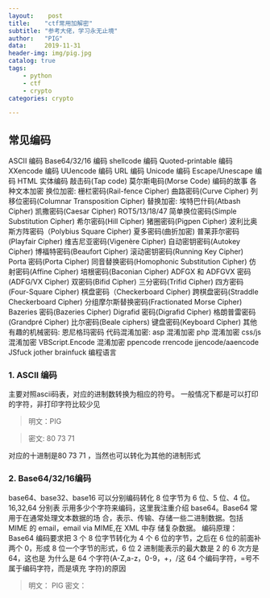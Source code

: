 ```yaml
---
layout:    post
title:    "ctf常用加解密"
subtitle: "参考大佬，学习永无止境"
author:   "PIG"
data:     2019-11-31
header-img: img/pig.jpg
catalog: true
tags:
    - python
    - ctf
    - crypto
categories: crypto

---
```


## 常见编码
ASCII 编码
Base64/32/16 编码
shellcode 编码
Quoted-printable 编码
XXencode 编码
UUencode 编码
URL 编码
Unicode 编码
Escape/Unescape 编码
HTML 实体编码
敲击码(Tap code)
莫尔斯电码(Morse Code)
编码的故事
各种文本加密
换位加密:
栅栏密码(Rail-fence Cipher)
曲路密码(Curve Cipher)
列移位密码(Columnar Transposition Cipher)
替换加密:
埃特巴什码(Atbash Cipher)
凯撒密码(Caesar Cipher)
ROT5/13/18/47
简单换位密码(Simple Substitution Cipher)
希尔密码(Hill Cipher)
猪圈密码(Pigpen Cipher)
波利比奥斯方阵密码（Polybius Square Cipher)
夏多密码(曲折加密)
普莱菲尔密码(Playfair Cipher)
维吉尼亚密码(Vigenère Cipher)
自动密钥密码(Autokey Cipher)
博福特密码(Beaufort Cipher)
滚动密钥密码(Running Key Cipher)
Porta 密码(Porta Cipher)
同音替换密码(Homophonic Substitution Cipher)
仿射密码(Affine Cipher)
培根密码(Baconian Cipher)
ADFGX 和 ADFGVX 密码(ADFG/VX Cipher)
双密码(Bifid Cipher)
三分密码(Trifid Cipher)
四方密码(Four-Square Cipher)
棋盘密码（Checkerboard Cipher)
跨棋盘密码(Straddle Checkerboard Cipher)
分组摩尔斯替换密码(Fractionated Morse Cipher)
Bazeries 密码(Bazeries Cipher)
Digrafid 密码(Digrafid Cipher)
格朗普雷密码(Grandpré Cipher)
比尔密码(Beale ciphers)
键盘密码(Keyboard Cipher)
其他有趣的机械密码:
恩尼格玛密码
代码混淆加密:
asp 混淆加密
php 混淆加密
css/js 混淆加密
VBScript.Encode 混淆加密
ppencode
rrencode
jjencode/aaencode
JSfuck
jother
brainfuck 编程语言

### 1. ASCII 编码
主要对照ascii码表，对应的进制数转换为相应的符号。
一般情况下都是可以打印的字符，非打印字符比较少见
> 明文：PIG

> 密文: 80 73 71

对应的十进制是80 73 71 ，当然也可以转化为其他的进制形式

### 2. Base64/32/16编码
base64、base32、base16 可以分别编码转化 8 位字节为 6 位、5 位、4 位。16,32,64 分别表
示用多少个字符来编码，这里我注重介绍 base64。Base64 常用于在通常处理文本数据的场
合，表示、传输、存储一些二进制数据。包括 MIME 的 email，email via MIME,在 XML 中存
储复杂数据。
编码原理：Base64 编码要求把 3 个 8 位字节转化为 4 个 6 位的字节，之后在 6 位的前面补
两个 0，形成 8 位一个字节的形式，6 位 2 进制能表示的最大数是 2 的 6 次方是 64，这也是
为什么是 64 个字符(A-Z,a-z，0-9，+，/这 64 个编码字符，=号不属于编码字符，而是填充
字符)的原因

> 明文： PIG
> 密文：
